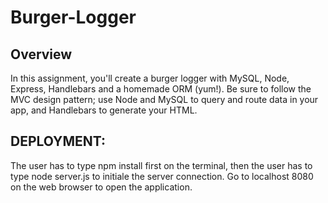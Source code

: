 # Burger-Logger

## Overview
In this assignment, you'll create a burger logger with MySQL, Node, Express, Handlebars and a homemade ORM (yum!). Be sure to follow the MVC design pattern; use Node and MySQL to query and route data in your app, and Handlebars to generate your HTML.

## DEPLOYMENT: 
The user has to type npm install first on the terminal, then the user has to type node server.js to initiale the server connection. Go to localhost 8080 on the web browser to open the application. 

